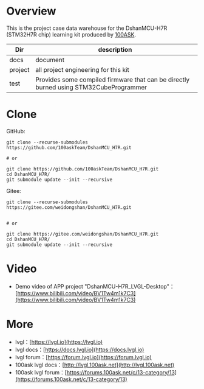 # Overview

This is the project case data warehouse for the DshanMCU-H7R (STM32H7R chip) learning kit produced by [100ASK](https://www.100ask.net/).

|  Dir   | description  |
|  ----  | ----  |
| docs | document |
| project  | all project engineering for this kit |
| test  | Provides some compiled firmware that can be directly burned using STM32CubeProgrammer |


# Clone

GitHub:

```shell
git clone --recurse-submodules https://github.com/100askTeam/DshanMCU_H7R.git

# or

git clone https://github.com/100askTeam/DshanMCU_H7R.git
cd DshanMCU_H7R/
git submodule update --init --recursive
```

Gitee:

```shell
git clone --recurse-submodules https://gitee.com/weidongshan/DshanMCU_H7R.git


# or

git clone https://gitee.com/weidongshan/DshanMCU_H7R.git
cd DshanMCU_H7R/
git submodule update --init --recursive
```


# Video

- Demo video of APP project "DshanMCU-H7R_LVGL-Desktop"：[https://www.bilibili.com/video/BV1Tw4m1k7C3](https://www.bilibili.com/video/BV1Tw4m1k7C3)


# More

- lvgl：[https://lvgl.io](https://lvgl.io)
- lvgl docs：[https://docs.lvgl.io](https://docs.lvgl.io)
- lvgl forum：[https://forum.lvgl.io](https://forum.lvgl.io)
- 100ask lvgl docs：[http://lvgl.100ask.net](http://lvgl.100ask.net)
- 100ask lvgl forum：[https://forums.100ask.net/c/13-category/13](https://forums.100ask.net/c/13-category/13)
